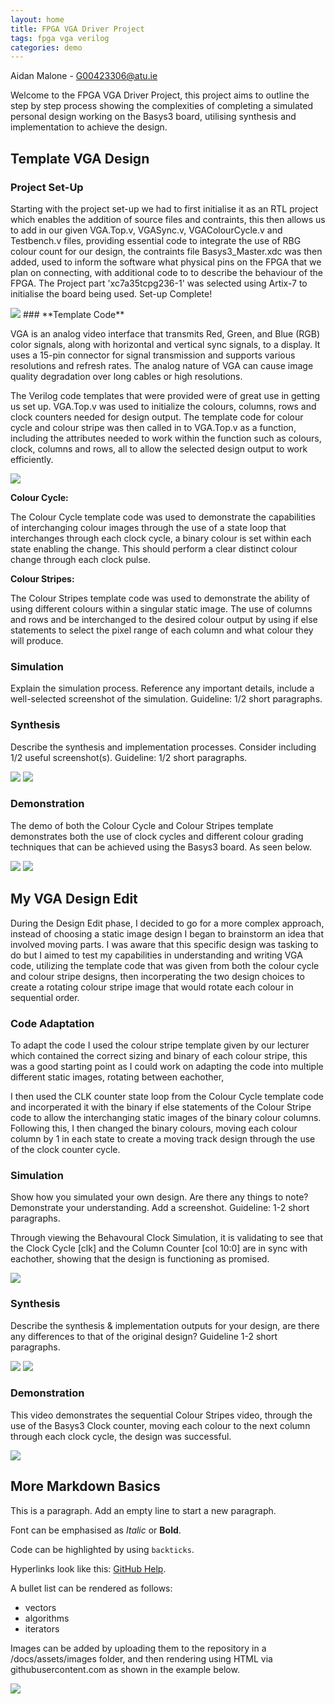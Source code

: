 ```yaml
---
layout: home
title: FPGA VGA Driver Project
tags: fpga vga verilog
categories: demo
---
```

Aidan Malone - G00423306@atu.ie

Welcome to the FPGA VGA Driver Project, this project aims to outline the step by step process showing the complexities of completing
a simulated personal design working on the Basys3 board, utilising synthesis and implementation to achieve the design.

## **Template VGA Design**
### **Project Set-Up**
Starting with the project set-up we had to first initialise it as an RTL project which enables the addition of source files and contraints, this then allows us to add in our
given VGA.Top.v, VGASync.v, VGAColourCycle.v and Testbench.v files, providing essential code to integrate the use of RBG colour count for our design, the contraints file Basys3_Master.xdc was then added, used to inform the software what physical pins on the FPGA that we plan on connecting, with additional code to to describe the behaviour of the FPGA.
The Project part 'xc7a35tcpg236-1' was selected using Artix-7 to initialise the board being used. 
Set-up Complete!

<img src="https://github.com/AidanM324/FPGAVAProject/blob/main/docs/assets/images/ProjectSummary.png?raw=true">
### **Template Code**

VGA is an analog video interface that transmits Red, Green, and Blue (RGB) color signals, along with horizontal and vertical sync signals, to a display. It uses a 15-pin connector for signal transmission and supports various resolutions and refresh rates. The analog nature of VGA can cause image quality degradation over long cables or high resolutions.


The Verilog code templates that were provided were of great use in getting us set up. 
VGA.Top.v was used to initialize the colours, columns, rows and clock counters needed for design output. The template code for colour cycle and colour stripe was then called in to VGA.Top.v as a function, including the attributes needed to work within the function such as colours, clock, columns and rows, all to allow the selected design output to work efficiently.

<img src="https://github.com/AidanM324/FPGAVAProject/blob/main/docs/assets/images/VGATop.png?raw=true">

**Colour Cycle:**

The Colour Cycle template code was used to demonstrate the capabilities of interchanging colour images through the use of a state loop that interchanges through each clock cycle, a binary colour is set within each state enabling the change. This should perform a clear distinct colour change through each clock pulse.

**Colour Stripes:**

The Colour Stripes template code was used to demonstrate the ability of using different colours within a singular static image. The use of columns and rows and be interchanged to the desired colour output by using if else statements to select the pixel range of each column and what colour they will produce.


### **Simulation**
Explain the simulation process. Reference any important details, include a well-selected screenshot of the simulation. Guideline: 1/2 short paragraphs.

### **Synthesis**
Describe the synthesis and implementation processes. Consider including 1/2 useful screenshot(s). Guideline: 1/2 short paragraphs.

<img src="https://github.com/AidanM324/FPGAVAProject/blob/main/docs/assets/images/ColourCycleSynthesisDesign.png?raw=true">

<img src="https://github.com/AidanM324/FPGAVAProject/blob/main/docs/assets/images/ZoomedOutSynthSchematic.png?raw=true">

### **Demonstration**

The demo of both the Colour Cycle and Colour Stripes template demonstrates both the use of clock cycles and different colour grading techniques that can 
be achieved using the Basys3 board. As seen below.


<img src="https://github.com/AidanM324/FPGAVAProject/blob/main/docs/assets/images/ColourCycle.gif?raw=true">

<img src="https://github.com/AidanM324/FPGAVAProject/blob/main/docs/assets/images/ColourStripes.jpeg?raw=true">

## **My VGA Design Edit**

During the Design Edit phase, I decided to go for a more complex approach, instead of choosing a static image design I began to brainstorm an idea that involved moving parts.
I was aware that this specific design was tasking to do but  I aimed to test my capabilities in understanding and writing VGA code,
utilizing the template code that was given from both the colour cycle and colour stripe designs, then incorperating the two design choices to create a rotating colour stripe 
image that would rotate each colour in sequential order.

### **Code Adaptation**

To adapt the code I used the colour stripe template given by our lecturer which contained the correct sizing and binary of each colour stripe,
this was a good starting point as I could work on adapting the code into multiple different static images, rotating between eachother,

I then used the CLK counter state loop from the Colour Cycle template code and incorperated it with the binary if else statements of the Colour Stripe code to allow the interchanging static images of the binary colour columns. 
Following this, I then changed the binary colours, moving each colour column by 1 in each state to create a moving track design through the use of the clock counter cycle.
### **Simulation**
Show how you simulated your own design. Are there any things to note? Demonstrate your understanding. Add a screenshot. Guideline: 1-2 short paragraphs.

Through viewing the Behavoural Clock Simulation, it is validating to see that the Clock Cycle [clk] and the Column Counter [col 10:0] are in sync with eachother, showing that the design is functioning as promised.

<img src="https://github.com/AidanM324/FPGAVAProject/blob/main/docs/assets/images/BehaviouralSim-CLK.png?raw=true">

### **Synthesis**
Describe the synthesis & implementation outputs for your design, are there any differences to that of the original design? Guideline 1-2 short paragraphs.

<img src="https://github.com/AidanM324/FPGAVAProject/blob/main/docs/assets/images/SynthesisSchematic.png?raw=true">

<img src="https://github.com/AidanM324/FPGAVAProject/blob/main/docs/assets/images/ZoomedInSynthesisSchematic.png?raw=true">

### **Demonstration**

This video demonstrates the sequential Colour Stripes video, through the use of the Basys3 Clock counter, moving each colour to the next column through each clock cycle, the design was successful.

<img src="https://github.com/AidanM324/FPGAVAProject/blob/main/docs/assets/images/ColourStripeRotation.gif?raw=true">

## **More Markdown Basics**
This is a paragraph. Add an empty line to start a new paragraph.

Font can be emphasised as *Italic* or **Bold**.

Code can be highlighted by using `backticks`.

Hyperlinks look like this: [GitHub Help](https://help.github.com/).

A bullet list can be rendered as follows:
- vectors
- algorithms
- iterators

Images can be added by uploading them to the repository in a /docs/assets/images folder, and then rendering using HTML via githubusercontent.com as shown in the example below.

<img src="https://github.com/AidanM324/FPGAVAProject/blob/main/docs/assets/images/SourcesView.png?raw=true">
